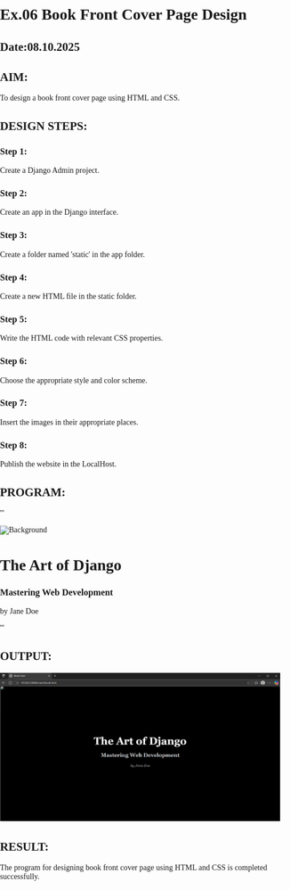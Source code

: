 # Ex.06 Book Front Cover Page Design
## Date:08.10.2025 

## AIM:
To design a book front cover page using HTML and CSS.

## DESIGN STEPS:

### Step 1:
Create a Django Admin project.

### Step 2:
Create an app in the Django interface.

### Step 3:
Create a folder named 'static' in the app folder.

### Step 4:
Create a new HTML file in the static folder.

### Step 5:
Write the HTML code with relevant CSS properties.

### Step 6:
Choose the appropriate style and color scheme.

### Step 7:
Insert the images in their appropriate places.

### Step 8:
Publish the website in the LocalHost.

## PROGRAM:
'''
<!DOCTYPE html>
<html>
<head>
    <title>Book Cover</title>
<style>
body, html {
    margin: 0;
    padding: 0;
    height: 100%;
    font-family: 'Georgia', serif;
}

.cover {
    position: relative;
    width: 100%;
    height: 100vh;
    background-color: #000;
    overflow: hidden;
}

.bg-img {
    width: 100%;
    height: 100%;
    object-fit: cover;
    opacity: 0.7;
    position: absolute;
    top: 0;
    left: 0;
    z-index: 0;
}

.content {
    position: relative;
    z-index: 1;
    color: white;
    text-align: center;
    padding-top: 15%;
}

.title {
    font-size: 3.5em;
    margin-bottom: 10px;
    color: #fff;
    text-shadow: 2px 2px 8px #000;
}

.subtitle {
    font-size: 1.8em;
    margin-bottom: 30px;
    color: #ccc;
}

.author {
    font-size: 1.2em;
    font-style: italic;
    color: #aaa;
}

</style>
</head>
<body>
    <div class="cover">
        <img src="{% static 'cover/images/bg.jpg' %}" class="bg-img" alt="Background">
        <div class="content">
            <h1 class="title">The Art of Django</h1>
            <h3 class="subtitle">Mastering Web Development</h3>
            <div class="author">by Jane Doe</div>
        </div>
    </div>
</body>
</html>


'''

## OUTPUT:

![alt text](<Screenshot 2025-10-08 202845.png>)

## RESULT:
The program for designing book front cover page using HTML and CSS is completed successfully.
